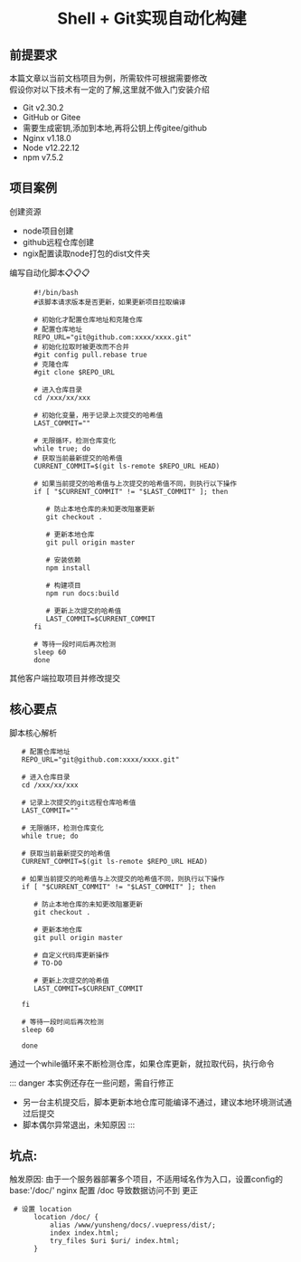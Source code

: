 # <center> Shell + Git实现自动化构建 </center>
## 前提要求
本篇文章以当前文档项目为例，所需软件可根据需要修改<br />
假设你对以下技术有一定的了解,这里就不做入门安装介绍
   - Git v2.30.2
   - GitHub or Gitee
   - 需要生成密钥,添加到本地,再将公钥上传gitee/github
   - Nginx v1.18.0
   - Node v12.22.12
   - npm v7.5.2
## 项目案例
创建资源
   - node项目创建
   - github远程仓库创建
   - ngix配置读取node打包的dist文件夹
   
编写自动化脚本:clipboard::clipboard::clipboard:
   ```shell
         #!/bin/bash
         #该脚本请求版本是否更新，如果更新项目拉取编译

         # 初始化才配置仓库地址和克隆仓库
         # 配置仓库地址
         REPO_URL="git@github.com:xxxx/xxxx.git"
         # 初始化拉取时被更改而不合并
         #git config pull.rebase true
         # 克隆仓库
         #git clone $REPO_URL

         # 进入仓库目录
         cd /xxx/xx/xxx

         # 初始化变量，用于记录上次提交的哈希值
         LAST_COMMIT=""

         # 无限循环，检测仓库变化
         while true; do
         # 获取当前最新提交的哈希值
         CURRENT_COMMIT=$(git ls-remote $REPO_URL HEAD)

         # 如果当前提交的哈希值与上次提交的哈希值不同，则执行以下操作
         if [ "$CURRENT_COMMIT" != "$LAST_COMMIT" ]; then

            # 防止本地仓库的未知更改阻塞更新
            git checkout .

            # 更新本地仓库
            git pull origin master

            # 安装依赖
            npm install

            # 构建项目
            npm run docs:build

            # 更新上次提交的哈希值
            LAST_COMMIT=$CURRENT_COMMIT
         fi

         # 等待一段时间后再次检测
         sleep 60
         done
   ```   
其他客户端拉取项目并修改提交

## 核心要点
脚本核心解析
   ```shell
      # 配置仓库地址
      REPO_URL="git@github.com:xxxx/xxxx.git"

      # 进入仓库目录
      cd /xxx/xx/xxx

      # 记录上次提交的git远程仓库哈希值
      LAST_COMMIT=""

      # 无限循环，检测仓库变化
      while true; do

      # 获取当前最新提交的哈希值
      CURRENT_COMMIT=$(git ls-remote $REPO_URL HEAD)

      # 如果当前提交的哈希值与上次提交的哈希值不同，则执行以下操作
      if [ "$CURRENT_COMMIT" != "$LAST_COMMIT" ]; then

         # 防止本地仓库的未知更改阻塞更新
         git checkout .

         # 更新本地仓库
         git pull origin master

         # 自定义代码库更新操作
         # TO-DO

         # 更新上次提交的哈希值
         LAST_COMMIT=$CURRENT_COMMIT

      fi

      # 等待一段时间后再次检测
      sleep 60

      done
   ```
通过一个while循环来不断检测仓库，如果仓库更新，就拉取代码，执行命令

::: danger
本实例还存在一些问题，需自行修正<br />
 - 另一台主机提交后，脚本更新本地仓库可能编译不通过，建议本地环境测试通过后提交
 - 脚本偶尔异常退出，未知原因
:::

## 坑点: 
 触发原因: 由于一个服务器部署多个项目，不适用域名作为入口，设置config的base:'/doc/'
 nginx 配置 /doc 导致数据访问不到
 更正
  ```
   # 设置 location
        location /doc/ {
			alias /www/yunsheng/docs/.vuepress/dist/;
            index index.html;
			try_files $uri $uri/ index.html;
        }
   ```